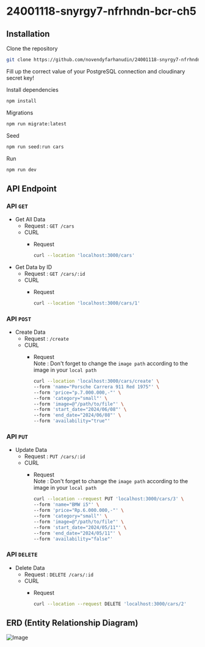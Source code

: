 # 24001118-snyrgy7-nfrhndn-bcr-ch5 


## Installation


Clone the repository

```bash
git clone https://github.com/novendyfarhanudin/24001118-snyrgy7-nfrhndn-bcr-ch5.git
```

Fill up the correct value of your PostgreSQL connection and cloudinary secret key!

Install dependencies
```bash
npm install
```

Migrations
```bash
npm run migrate:latest
```

Seed
```bash
npm run seed:run cars
```

Run
```bash
npm run dev
```


## API Endpoint
### API `GET`
- Get All Data
  - Request : `GET /cars`
  - CURL
    - Request
      
      ```bash
      curl --location 'localhost:3000/cars'
      ```
- Get Data by ID
  - Request : `GET /cars/:id`
  - CURL
    - Request
   
      ```bash
      curl --location 'localhost:3000/cars/1'
      ```

### API `POST`
- Create Data
  - Request : `/create`
  - CURL
    - Request\
      Note : Don't forget to change the `image path` according to the image in your `local path`
      
      ```bash
      curl --location 'localhost:3000/cars/create' \
      --form 'name="Porsche Carrera 911 Red 1975"' \
      --form 'price="p.7.000.000,-"' \
      --form 'category="small"' \
      --form 'image=@"/path/to/file"' \
      --form 'start_date="2024/06/08"' \
      --form 'end_date="2024/06/08"' \
      --form 'availability="true"'
      ```

### API `PUT`
- Update Data
  - Request : `PUT /cars/:id`
  - CURL
    - Request\
      Note : Don't forget to change the `image path` according to the image in your `local path`
      
      ```bash
      curl --location --request PUT 'localhost:3000/cars/3' \
      --form 'name="BMW i5"' \
      --form 'price="Rp.6.000.000,-"' \
      --form 'category="small"' \
      --form 'image=@"/path/to/file"' \
      --form 'start_date="2024/05/11"' \
      --form 'end_date="2024/05/11"' \
      --form 'availability="false"'
      ```

### API `DELETE`
- Delete Data
  - Request : `DELETE /cars/:id`
  - CURL
    - Request

      ```bash
      curl --location --request DELETE 'localhost:3000/cars/2'
      ```
      
## ERD (Entity Relationship Diagram)

![Image](https://res.cloudinary.com/dnw1qkqei/image/upload/v1716735419/Challenge_5_Binar_Car_Rental_uepnri.png)
